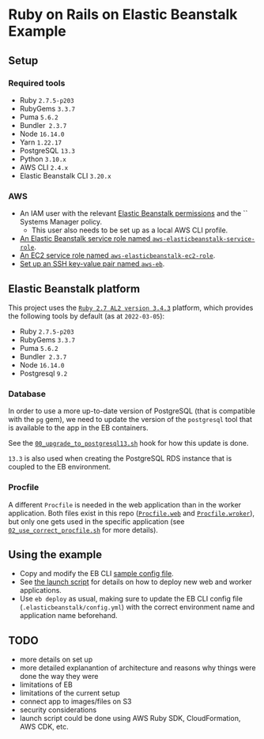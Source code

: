 # Ruby on Rails on Elastic Beanstalk Example

## Setup

### Required tools

- Ruby `2.7.5-p203`
- RubyGems `3.3.7`
- Puma `5.6.2`
- Bundler` 2.3.7`
- Node `16.14.0`
- Yarn `1.22.17`
- PostgreSQL `13.3`
- Python `3.10.x`
- AWS CLI `2.4.x`
- Elastic Beanstalk CLI `3.20.x`

### AWS

- An IAM user with the relevant [Elastic Beanstalk permissions](https://docs.aws.amazon.com/elasticbeanstalk/latest/dg/AWSHowTo.iam.managed-policies.html) and the `` Systems Manager policy.
  - This user also needs to be set up as a local AWS CLI profile.
- [An Elastic Beanstalk service role named `aws-elasticbeanstalk-service-role`](https://docs.aws.amazon.com/elasticbeanstalk/latest/dg/iam-servicerole.html).
- [An EC2 service role named `aws-elasticbeanstalk-ec2-role`](https://docs.aws.amazon.com/elasticbeanstalk/latest/dg/iam-instanceprofile.html).
- [Set up an SSH key-value pair named `aws-eb`](https://docs.aws.amazon.com/elasticbeanstalk/latest/dg/eb3-ssh.html).

## Elastic Beanstalk platform

This project uses the [`Ruby 2.7 AL2 version 3.4.3`](https://docs.aws.amazon.com/elasticbeanstalk/latest/platforms/platform-history-ruby.html) platform, which provides the following tools by default (as at `2022-03-05`):

- Ruby `2.7.5-p203`
- RubyGems `3.3.7`
- Puma `5.6.2`
- Bundler` 2.3.7`
- Node `16.14.0`
- Postgresql `9.2`

### Database

In order to use a more up-to-date version of PostgreSQL (that is compatible with the `pg` gem), we need to update the version of the `postgresql` tool that is available to the app in the EB containers.

See the [`00_upgrade_to_postgresql13.sh`](.platform/hooks/prebuild/00_upgrade_to_postgresql13.sh) hook for how this update is done.

`13.3` is also used when creating the PostgreSQL RDS instance that is coupled to the EB environment.

### Procfile

A different `Procfile` is needed in the web application than in the worker application. Both files exist in this repo ([`Procfile.web`](Profile.web) and [`Procfile.wroker`](Profile.worker)), but only one gets used in the specific application (see [`02_use_correct_procfile.sh`](.platform/hooks/prebuild/02_use_correct_procfile.sh) for more details).

## Using the example

- Copy and modify the EB CLI [sample config file](.elasticbeanstalk/config.sample.yml).
- See [the launch script](scripts/launch.rb) for details on how to deploy new web and worker applications.
- Use `eb deploy` as usual, making sure to update the EB CLI config file (`.elasticbeanstalk/config.yml`) with the correct environment name and application name beforehand.

## TODO

- more details on set up
- more detailed explanantion of architecture and reasons why things were done the way they were
- limitations of EB
- limitations of the current setup
- connect app to images/files on S3
- security considerations
- launch script could be done using AWS Ruby SDK, CloudFormation, AWS CDK, etc.
